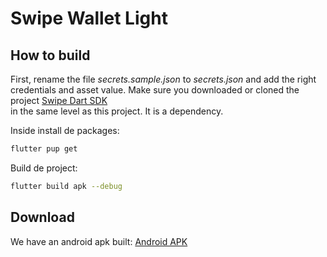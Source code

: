 # Swipe Wallet Light

## How to build

First, rename the file _secrets.sample.json_ to _secrets.json_ and add the right credentials and asset value.
Make sure you downloaded or cloned the project [Swipe Dart SDK](https://github.com/swipetech/swipe-sdk-dart-light)  
in the same level as this project. It is a dependency.

Inside install de packages:
```bash
flutter pup get
```

Build de project:
```bash
flutter build apk --debug
```

## Download

We have an android apk built: [Android APK](https://drive.google.com/file/d/1S_rHa4YGZQ_qarUqqsrNNJskXrCnJM1K/view?usp=sharing) 